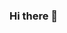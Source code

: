 ### Hi there 👋


<!--
**vaibhavkumar049/vaibhavkumar049** is a ✨ _special_ ✨ repository because its `README.md` (this file) appears on your GitHub profile.

Here are some ideas to get you started:

- 🔭 I’m currently working on python projects
- 🌱 I’m currently learning cloud tech (Docker, Kubernetes, AWS)
- 👯 I’m looking to collaborate on Deep Learning Projects or any project that intrest me, 
- 🤔 I’m looking for help with cloud techs
- 💬 Ask me about deep learning, python projects, data science,movies and songs
- 📫 How to reach me: vaibhavkumar049@gmail.com (or @vaibhav_twitt)
- 😄 Pronouns: He/Him
- ⚡ Fun fact: idk, you tell me
-->
